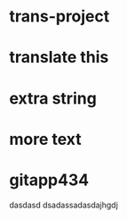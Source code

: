 # trans-project

# translate this

# extra string

# more text

# gitapp434
dasdasd dsadassadasdajhgdj